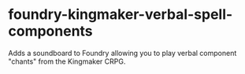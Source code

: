 # foundry-kingmaker-verbal-spell-components
Adds a soundboard to Foundry allowing you to play verbal component "chants" from the Kingmaker CRPG.
